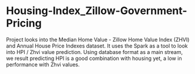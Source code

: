 # Housing-Index_Zillow-Government-Pricing
Project looks into the Median Home Value - Zillow Home Value Index (ZHVI) and Annual House Price Indexes dataset. It uses the Spark as a tool to look into HPI / Zhvi value prediction. Using database format as a main stream, we result predicting HPI is a good combination with housing yet, a low in performance with Zhvi values.
